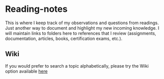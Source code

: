 # Reading-notes
This is where I keep track of my observations and questions from readings.  Just another way to document and highlight my new incoming knowledge. I will maintain links to folders here to references that I review (assignments, documentation, articles, books, certification exams, etc.).



## Wiki
If you would prefer to search a topic alphabetically, please try the Wiki option available [here]()

